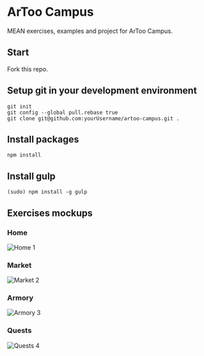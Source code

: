 # ArToo Campus
MEAN exercises, examples and project for ArToo Campus.

## Start
Fork this repo.

## Setup git in your development environment
```
git init
git config --global pull.rebase true
git clone git@github.com:yourUsername/artoo-campus.git .
```

## Install packages
```
npm install
```

## Install gulp
```
(sudo) npm install -g gulp
```

## Exercises mockups

### Home
![Home 1](https://assets.moqups.com/grdjfDzUzO/Page_1.png)

### Market
![Market 2](https://assets.moqups.com/Jgy3rpaJPz/Page_1.png)

### Armory
![Armory 3](https://assets.moqups.com/wVwd427LO5/Page_1.png)

### Quests
![Quests 4](https://assets.moqups.com/57dqoZC60v/Page_1.png)
